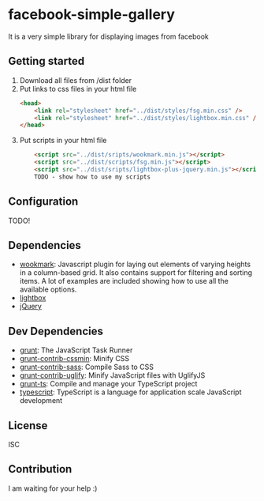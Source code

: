 # facebook-simple-gallery 

It is a very simple library for displaying images from facebook

## Getting started

1. Download all files from /dist folder
2. Put links to css files in your html file
    ```html
    <head>
	    <link rel="stylesheet" href="../dist/styles/fsg.min.css" />
	    <link rel="stylesheet" href="../dist/styles/lightbox.min.css" />
    </head>
    ```
3. Put scripts in your html file
    ```html
        <script src="../dist/sripts/wookmark.min.js"></script>
	    <script src="../dist/scripts/fsg.min.js"></script>
	    <script src="../dist/sripts/lightbox-plus-jquery.min.js"></script>
        TODO - show how to use my scripts
    ```

## Configuration

TODO!

## Dependencies

- [wookmark](https://github.com/germanysbestkeptsecret/Wookmark-jQuery): Javascript plugin for laying out elements of varying heights in a column-based grid. It also contains support for filtering and sorting items. A lot of examples are included showing how to use all the available options.
- [lightbox](https://github.com/lokesh/lightbox2/)
- [jQuery](https://github.com/jquery/jquery)

## Dev Dependencies

- [grunt](https://github.com/gruntjs/grunt): The JavaScript Task Runner
- [grunt-contrib-cssmin](https://github.com/gruntjs/grunt-contrib-cssmin): Minify CSS
- [grunt-contrib-sass](https://github.com/gruntjs/grunt-contrib-sass): Compile Sass to CSS
- [grunt-contrib-uglify](https://github.com/gruntjs/grunt-contrib-uglify): Minify JavaScript files with UglifyJS
- [grunt-ts](https://github.com/TypeStrong/grunt-ts): Compile and manage your TypeScript project
- [typescript](https://github.com/Microsoft/TypeScript): TypeScript is a language for application scale JavaScript development

## License

ISC

## Contribution
I am waiting for your help :)